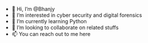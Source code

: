 - 👋 Hi, I’m @Bhanjy
- 👀 I’m interested in cyber security and digital forensics
- 🌱 I’m currently learning Python
- 💞️ I’m looking to collaborate on related stuffs
- 📫 You can reach out to me here

<!---
Bhanjy/Bhanjy is a ✨ special ✨ repository because its `README.md` (this file) appears on your GitHub profile.
You can click the Preview link to take a look at your changes.
--->
